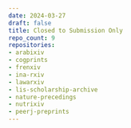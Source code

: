 ```yaml
---
date: 2024-03-27
draft: false
title: Closed to Submission Only
repo_count: 9
repositories:
- arabixiv
- cogprints
- frenxiv
- ina-rxiv
- lawarxiv
- lis-scholarship-archive
- nature-precedings
- nutrixiv
- peerj-preprints
---
```



